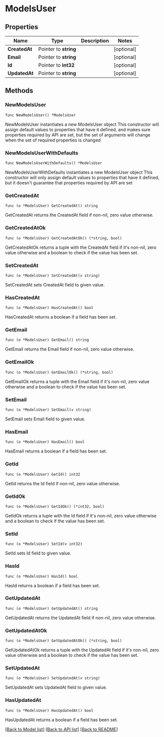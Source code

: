 # ModelsUser

## Properties

Name | Type | Description | Notes
------------ | ------------- | ------------- | -------------
**CreatedAt** | Pointer to **string** |  | [optional] 
**Email** | Pointer to **string** |  | [optional] 
**Id** | Pointer to **int32** |  | [optional] 
**UpdatedAt** | Pointer to **string** |  | [optional] 

## Methods

### NewModelsUser

`func NewModelsUser() *ModelsUser`

NewModelsUser instantiates a new ModelsUser object
This constructor will assign default values to properties that have it defined,
and makes sure properties required by API are set, but the set of arguments
will change when the set of required properties is changed

### NewModelsUserWithDefaults

`func NewModelsUserWithDefaults() *ModelsUser`

NewModelsUserWithDefaults instantiates a new ModelsUser object
This constructor will only assign default values to properties that have it defined,
but it doesn't guarantee that properties required by API are set

### GetCreatedAt

`func (o *ModelsUser) GetCreatedAt() string`

GetCreatedAt returns the CreatedAt field if non-nil, zero value otherwise.

### GetCreatedAtOk

`func (o *ModelsUser) GetCreatedAtOk() (*string, bool)`

GetCreatedAtOk returns a tuple with the CreatedAt field if it's non-nil, zero value otherwise
and a boolean to check if the value has been set.

### SetCreatedAt

`func (o *ModelsUser) SetCreatedAt(v string)`

SetCreatedAt sets CreatedAt field to given value.

### HasCreatedAt

`func (o *ModelsUser) HasCreatedAt() bool`

HasCreatedAt returns a boolean if a field has been set.

### GetEmail

`func (o *ModelsUser) GetEmail() string`

GetEmail returns the Email field if non-nil, zero value otherwise.

### GetEmailOk

`func (o *ModelsUser) GetEmailOk() (*string, bool)`

GetEmailOk returns a tuple with the Email field if it's non-nil, zero value otherwise
and a boolean to check if the value has been set.

### SetEmail

`func (o *ModelsUser) SetEmail(v string)`

SetEmail sets Email field to given value.

### HasEmail

`func (o *ModelsUser) HasEmail() bool`

HasEmail returns a boolean if a field has been set.

### GetId

`func (o *ModelsUser) GetId() int32`

GetId returns the Id field if non-nil, zero value otherwise.

### GetIdOk

`func (o *ModelsUser) GetIdOk() (*int32, bool)`

GetIdOk returns a tuple with the Id field if it's non-nil, zero value otherwise
and a boolean to check if the value has been set.

### SetId

`func (o *ModelsUser) SetId(v int32)`

SetId sets Id field to given value.

### HasId

`func (o *ModelsUser) HasId() bool`

HasId returns a boolean if a field has been set.

### GetUpdatedAt

`func (o *ModelsUser) GetUpdatedAt() string`

GetUpdatedAt returns the UpdatedAt field if non-nil, zero value otherwise.

### GetUpdatedAtOk

`func (o *ModelsUser) GetUpdatedAtOk() (*string, bool)`

GetUpdatedAtOk returns a tuple with the UpdatedAt field if it's non-nil, zero value otherwise
and a boolean to check if the value has been set.

### SetUpdatedAt

`func (o *ModelsUser) SetUpdatedAt(v string)`

SetUpdatedAt sets UpdatedAt field to given value.

### HasUpdatedAt

`func (o *ModelsUser) HasUpdatedAt() bool`

HasUpdatedAt returns a boolean if a field has been set.


[[Back to Model list]](../README.md#documentation-for-models) [[Back to API list]](../README.md#documentation-for-api-endpoints) [[Back to README]](../README.md)


